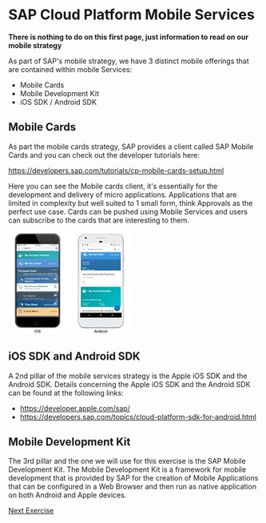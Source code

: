 # SAP Cloud Platform Mobile Services
**There is nothing to do on this first page, just information to read on our mobile strategy**

As part of SAP's mobile strategy, we have 3 distinct mobile offerings that are contained within mobile Services:
- Mobile Cards
- Mobile Development Kit
- iOS SDK / Android SDK

## Mobile Cards
As part the mobile cards strategy, SAP provides a client called SAP Mobile Cards and you can check out the developer tutorials here:

https://developers.sap.com/tutorials/cp-mobile-cards-setup.html

Here you can see the Mobile cards client, it's essentially for the development and delivery of micro applications. Applications that are limited in complexity but well suited to 1 small form, think Approvals as the perfect use case. Cards can be pushed using Mobile Services and users can subscribe to the cards that are interesting to them.

![MobileCards](images/mobilecards.jpg)

## iOS SDK and Android SDK

A 2nd pillar of the mobile services strategy is the Apple iOS SDK and the Android SDK. Details concerning the Apple iOS SDK and the Android SDK can be found at the following links:
- https://developer.apple.com/sap/
- https://developers.sap.com/topics/cloud-platform-sdk-for-android.html

## Mobile Development Kit

The 3rd pillar and the one we will use for this exercise is the SAP Mobile Development Kit. The Mobile Development Kit is a framework for mobile development that is provided by SAP for the creation of Mobile Applications that can be configured in a Web Browser and then run as native application on both Android and Apple devices. 

[Next Exercise](Part1.md)
